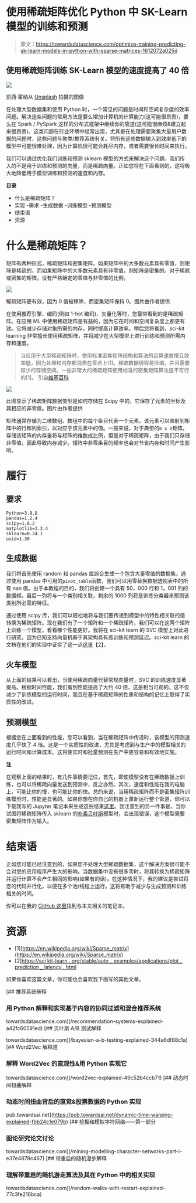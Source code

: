 # 使用稀疏矩阵优化 Python 中 SK-Learn 模型的训练和预测

> 原文：<https://towardsdatascience.com/optimize-training-predicting-sk-learn-models-in-python-with-sparse-matrices-1612072a025d>

## 使用稀疏矩阵训练 SK-Learn 模型的速度提高了 40 倍

![](img/4259e09e395234800004c6c37e747096.png)

凯西·霍纳从 [Unsplash](https://unsplash.com/photos/RmoWqDCqN2E) 拍摄的图像

在处理大型数据集和使用 Python 时，一个常见的问题是时间和空间复杂度的效率问题。解决这些问题的常用方法是要么增加计算机的计算能力(这可能很昂贵)，要么在 Spark / PySpark 这样的分布式框架中继续你的管道(这可能很麻烦&建立起来很昂贵)。这类问题在行业环境中经常出现，尤其是在处理需要聚集大量用户数据的问题时，这些问题与聚类/推荐系统有关。将所有这些数据输入到效率低下的模型中可能很难处理，因为计算机很可能会耗尽内存，或者需要很长时间来执行。

我们可以通过优化我们训练和预测 sklearn 模型的方式来解决这个问题。我们传入的不是用于训练和预测的向量，而是稀疏向量。正如您将在下面看到的，这将极大地降低用于模型训练和预测的速度和内存。

**目录**

*   什么是稀疏矩阵？
*   实现
    -需求
    -生成数据
    -训练模型
    -预测模型
*   结束语
*   资源

# 什么是稀疏矩阵？

矩阵有两种形式，稀疏矩阵和密集矩阵。如果矩阵中的大多数元素具有零值，则矩阵是稀疏的，而如果矩阵中的大多数元素具有非零值，则矩阵是密集的。对于稀疏或密集的矩阵，没有严格确定的零值与非零值的比例。

![](img/5ff2c81f5ddab4d8d92260b9211af683.png)

稀疏矩阵更有效，因为 0 值被移除，而密集矩阵保持 0。图片由作者提供

在使用推荐引擎、编码(例如 1-hot 编码)、矢量化等时，您最常看到的是稀疏矩阵。在应用 ML 中使用稀疏矩阵是有益的，因为它在时间和空间复杂度上都更有效。它将减少存储对象所需的内存，同时提高计算效率。稍后您将看到，sci-kit learning 非常擅长使用稀疏矩阵，并将减少在大型模型上进行训练和预测所需内存和速度。

> 当应用于大型稀疏矩阵时，使用标准密集矩阵结构和算法的运算速度慢且效率低，因为处理和内存都浪费在零点上[1]。稀疏数据很容易压缩，并且需要较少的存储空间。一些非常大的稀疏矩阵使用标准的密集矩阵算法是不可行的[1]。
> 引自[维基百科](https://en.wikipedia.org/wiki/Sparse_matrix)

![](img/80c59a00c65ea69a74d8e5e961f70d84.png)

此图显示了稀疏矩阵数据类型是如何存储在 Scipy 中的，它保存了元素的坐标及其相应的非零值。图片由作者提供

矩阵通常存储为二维数组。数组中的每个条目代表一个元素，该元素可以映射到矩阵中的行和列索引，以对应于该元素中的值。一般来说，对于典型的`m x n`矩阵，存储该矩阵的内存量将与矩阵的维数成比例，但是对于稀疏矩阵，由于我们只存储非零值，因此导致内存减少。矩阵中非零条目的频率也会对节省内存和时间产生影响。

# 履行

## 要求

```
Python=3.8.8
pandas=1.2.4
scipy=1.6.2
matplotlib=3.3.4
sklearn=0.24.1
uuid=1.30
```

## 生成数据

我们将首先使用 random 和 pandas 库综合生成一个包含大量零值的数据集。通过使用 pandas 中可用的`pivot_table`函数，我们可以用零替换数据透视表中的所有 nan 值。出于本教程的目的，我们将创建一个具有 50，000 行和 1，001 列的数据帧。最后一列将与一个类别相关联，剩余的 1000 列将是训练分类器来预测该类别所必需的特征。

通过使用 scipy 库，我们可以轻松地将与我们要传递到模型中的特性相关联的值转换为稀疏矩阵。现在我们有了一个矩阵和一个稀疏矩阵，我们可以在这两个矩阵上训练一个模型，看看哪个性能更好。我将在 sci-kit learn 的 SVC 模型上对此进行研究，因为已知支持向量机基于其架构具有高训练和预测延迟。sci-kit learn 的文档在他们的实现中证实了这一点[这里](https://scikit-learn.org/stable/auto_examples/applications/plot_prediction_latency.html)【2】。

## 火车模型

从上面的结果可以看出，当使用稀疏向量代替常规向量时，SVC 的训练速度显著提高。根据时间性能，我们看到性能提高了大约 40 倍，这是相当可观的。这不仅减少了训练模型的运行时间，而且在基于稀疏矩阵的性质和结构的记忆上取得了实质性的改进。

## 预测模型

根据您在上面看到的性能，您可以看到，当在稀疏矩阵中传递时，该模型的预测速度几乎快了 4 倍。这是一个实质性的改进，尤其是考虑到与生产中的模型相关的运行时间和计算成本。这将使实时和批量预测在生产中更容易和有效地实施。

**注**

在观察上面的结果时，有几件事情要记住，首先，即使模型没有在稀疏数据上训练，也可以将稀疏向量发送到预测中，反之亦然。其次，速度和性能在我的电脑上，可能比你的慢，也可能比你的快。总的来说，当用稀疏矩阵而不是密集矩阵训练模型时，性能是显著的。如果你想在你自己的机器上重新运行整个管道，你可以下载我写的 Jupyter 笔记本来生成这些结果[这里](https://github.com/vatsal220/medium_articles/blob/main/efficient_ml/efficient_ml.ipynb)。我注意到的另一件事是，当你试图将稀疏矩阵传入 sklearn 的[朴素贝叶斯](https://scikit-learn.org/stable/modules/naive_bayes.html)模型时，会出现错误，这个模型需要密集矩阵作为输入。

# 结束语

正如您可能已经注意到的，如果您不处理大型稀疏数据集，这个解决方案很可能不会对您的应用程序产生大的影响。当数据集中没有很多零时，将其转换为稀疏矩阵并运行计算不会产生相同的影响(如果有的话)。在这种情况下，我的建议是尝试将您的代码并行化，以便在多个池/线程上运行。这将有助于减少与生成预测和训练相关的时间。

你可以在我的 [GitHub 这里](https://github.com/vatsal220/medium_articles/blob/main/efficient_ml/efficient_ml.ipynb)找到与本文相关的笔记本。

# 资源

*   [1][https://en.wikipedia.org/wiki/Sparse_matrix](https://en.wikipedia.org/wiki/Sparse_matrix)
*   [2][https://sci kit-learn . org/stable/auto _ examples/applications/plot _ prediction _ latency . html](https://scikit-learn.org/stable/auto_examples/applications/plot_prediction_latency.html)

如果你喜欢这篇文章，你可能也会喜欢我下面写的其他文章。

[](/recommendation-systems-explained-a42fc60591ed) [## 推荐系统解释

### 用 Python 解释和实现基于内容的协同过滤和混合推荐系统

towardsdatascience.com](/recommendation-systems-explained-a42fc60591ed) [](/bayesian-a-b-testing-explained-344a6df88c1a) [## 贝叶斯 A/B 测试解释

towardsdatascience.com](/bayesian-a-b-testing-explained-344a6df88c1a) [](/word2vec-explained-49c52b4ccb71) [## Word2Vec 解释道

### 解释 Word2Vec 的直观性&用 Python 实现它

towardsdatascience.com](/word2vec-explained-49c52b4ccb71) [](https://pub.towardsai.net/dynamic-time-warping-explained-fbb24c1e079b) [## 动态时间扭曲解释

### 动态时间扭曲背后的直觉&股票数据的 Python 实现

pub.towardsai.net](https://pub.towardsai.net/dynamic-time-warping-explained-fbb24c1e079b) [](/mining-modelling-character-networks-part-i-e37e4878c467) [## 挖掘和模拟字符网络——第一部分

### 图论研究论文讨论

towardsdatascience.com](/mining-modelling-character-networks-part-i-e37e4878c467) [](/random-walks-with-restart-explained-77c3fe216bca) [## 带重启的随机漫步解释

### 理解带重启的随机游走算法及其在 Python 中的相关实现

towardsdatascience.com](/random-walks-with-restart-explained-77c3fe216bca)